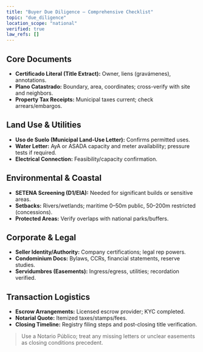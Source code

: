 ```yaml
---
title: "Buyer Due Diligence — Comprehensive Checklist"
topic: "due_diligence"
location_scope: "national"
verified: true
law_refs: []
---
```


## Core Documents
- **Certificado Literal (Title Extract):** Owner, liens (gravámenes), annotations.
- **Plano Catastrado:** Boundary, area, coordinates; cross-verify with site and neighbors.
- **Property Tax Receipts:** Municipal taxes current; check arrears/embargos.

## Land Use & Utilities
- **Uso de Suelo (Municipal Land-Use Letter):** Confirms permitted uses.
- **Water Letter:** AyA or ASADA capacity and meter availability; pressure tests if required.
- **Electrical Connection:** Feasibility/capacity confirmation.

## Environmental & Coastal
- **SETENA Screening (D1/EIA):** Needed for significant builds or sensitive areas.
- **Setbacks:** Rivers/wetlands; maritime 0–50m public, 50–200m restricted (concessions).
- **Protected Areas:** Verify overlaps with national parks/buffers.

## Corporate & Legal
- **Seller Identity/Authority:** Company certifications; legal rep powers.
- **Condominium Docs:** Bylaws, CCRs, financial statements, reserve studies.
- **Servidumbres (Easements):** Ingress/egress, utilities; recordation verified.

## Transaction Logistics
- **Escrow Arrangements:** Licensed escrow provider; KYC completed.
- **Notarial Quote:** Itemized taxes/stamps/fees.
- **Closing Timeline:** Registry filing steps and post-closing title verification.

> Use a Notario Público; treat any missing letters or unclear easements as closing conditions precedent.